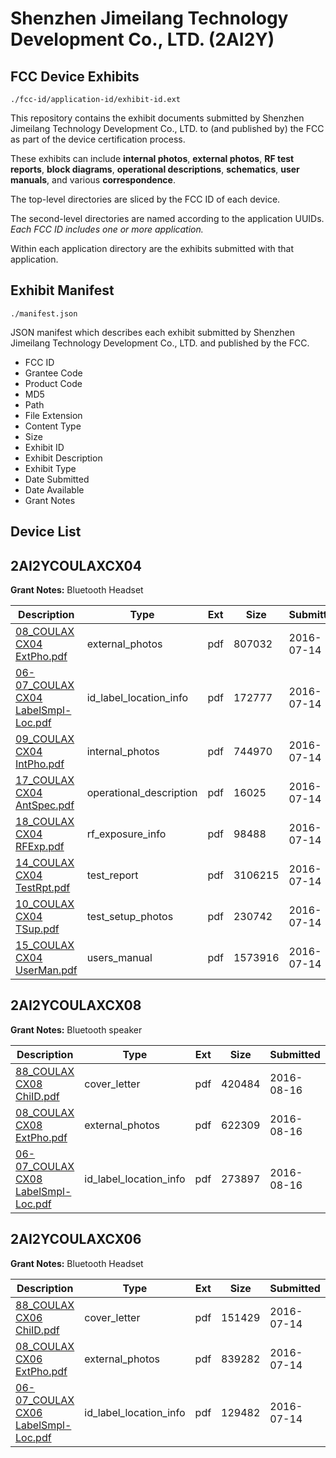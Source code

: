 # Shenzhen Jimeilang Technology Development Co., LTD. (2AI2Y)
## FCC Device Exhibits

```
./fcc-id/application-id/exhibit-id.ext
```

This repository contains the exhibit documents submitted by Shenzhen Jimeilang Technology Development Co., LTD. to (and published by) the FCC as part of the device certification process.

These exhibits can include **internal photos**, **external photos**, **RF test reports**, **block diagrams**, **operational descriptions**, **schematics**, **user manuals**, and various **correspondence**.

The top-level directories are sliced by the FCC ID of each device.

The second-level directories are named according to the application UUIDs. *Each FCC ID includes one or more application.*

Within each application directory are the exhibits submitted with that application. 

## Exhibit Manifest

```
./manifest.json
```

JSON manifest which describes each exhibit submitted by Shenzhen Jimeilang Technology Development Co., LTD. and published by the FCC.

- FCC ID
- Grantee Code
- Product Code
- MD5
- Path
- File Extension
- Content Type
- Size
- Exhibit ID
- Exhibit Description
- Exhibit Type
- Date Submitted
- Date Available
- Grant Notes

## Device List
## 2AI2YCOULAXCX04
**Grant Notes:** Bluetooth Headset

| Description | Type | Ext | Size | Submitted | Available |
| ----------- | ---- | --- | ---- | --------- | --------- |
| [08_COULAX CX04 ExtPho.pdf](2AI2YCOULAXCX04/795cc16e2c714a193ec0d2ed6c007174/3062973.pdf) | external_photos | pdf | 807032 | 2016-07-14 | 2016-07-14 |
| [06-07_COULAX CX04 LabelSmpl-Loc.pdf](2AI2YCOULAXCX04/795cc16e2c714a193ec0d2ed6c007174/3062972.pdf) | id_label_location_info | pdf | 172777 | 2016-07-14 | 2016-07-14 |
| [09_COULAX CX04 IntPho.pdf](2AI2YCOULAXCX04/795cc16e2c714a193ec0d2ed6c007174/3062974.pdf) | internal_photos | pdf | 744970 | 2016-07-14 | 2016-07-14 |
| [17_COULAX CX04 AntSpec.pdf](2AI2YCOULAXCX04/795cc16e2c714a193ec0d2ed6c007174/3062982.pdf) | operational_description | pdf | 16025 | 2016-07-14 | 2016-07-14 |
| [18_COULAX CX04 RFExp.pdf](2AI2YCOULAXCX04/795cc16e2c714a193ec0d2ed6c007174/3062983.pdf) | rf_exposure_info | pdf | 98488 | 2016-07-14 | 2016-07-14 |
| [14_COULAX CX04 TestRpt.pdf](2AI2YCOULAXCX04/795cc16e2c714a193ec0d2ed6c007174/3062979.pdf) | test_report | pdf | 3106215 | 2016-07-14 | 2016-07-14 |
| [10_COULAX CX04 TSup.pdf](2AI2YCOULAXCX04/795cc16e2c714a193ec0d2ed6c007174/3062975.pdf) | test_setup_photos | pdf | 230742 | 2016-07-14 | 2016-07-14 |
| [15_COULAX CX04 UserMan.pdf](2AI2YCOULAXCX04/795cc16e2c714a193ec0d2ed6c007174/3062980.pdf) | users_manual | pdf | 1573916 | 2016-07-14 | 2016-07-14 |
## 2AI2YCOULAXCX08
**Grant Notes:** Bluetooth speaker

| Description | Type | Ext | Size | Submitted | Available |
| ----------- | ---- | --- | ---- | --------- | --------- |
| [88_COULAX CX08 ChiID.pdf](2AI2YCOULAXCX08/171bcacad26f10eabc5895f1defd6091/3099598.pdf) | cover_letter | pdf | 420484 | 2016-08-16 | 2016-08-16 |
| [08_COULAX CX08 ExtPho.pdf](2AI2YCOULAXCX08/171bcacad26f10eabc5895f1defd6091/3099597.pdf) | external_photos | pdf | 622309 | 2016-08-16 | 2016-08-16 |
| [06-07_COULAX CX08 LabelSmpl-Loc.pdf](2AI2YCOULAXCX08/171bcacad26f10eabc5895f1defd6091/3099596.pdf) | id_label_location_info | pdf | 273897 | 2016-08-16 | 2016-08-16 |
## 2AI2YCOULAXCX06
**Grant Notes:** Bluetooth Headset

| Description | Type | Ext | Size | Submitted | Available |
| ----------- | ---- | --- | ---- | --------- | --------- |
| [88_COULAX CX06 ChiID.pdf](2AI2YCOULAXCX06/ac05fea21fd400a513a23c54ebbab4d1/3062808.pdf) | cover_letter | pdf | 151429 | 2016-07-14 | 2016-07-14 |
| [08_COULAX CX06 ExtPho.pdf](2AI2YCOULAXCX06/ac05fea21fd400a513a23c54ebbab4d1/3062809.pdf) | external_photos | pdf | 839282 | 2016-07-14 | 2016-07-14 |
| [06-07_COULAX CX06 LabelSmpl-Loc.pdf](2AI2YCOULAXCX06/ac05fea21fd400a513a23c54ebbab4d1/3062810.pdf) | id_label_location_info | pdf | 129482 | 2016-07-14 | 2016-07-14 |
